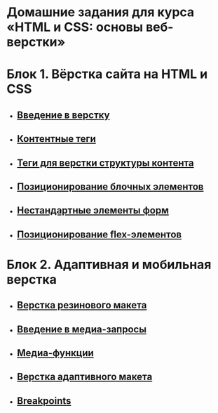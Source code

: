 # Домашние задания для курса «HTML и CSS: основы веб-верстки»

# Блок 1. Вёрстка сайта на HTML и CSS
- ##  [Введение в верстку](1.1.introduction-html-css/)
- ##  [Контентные теги](1.2.content-tags/)
- ##  [Теги для верстки структуры контента](1.3.content-structure-tags/)
- ##  [Позиционирование блочных элементов](1.4.block-elements-positioning/)
- ##  [Нестандартные элементы форм](1.5.form-elements/)
- ##  [Позиционирование flex-элементов](1.6.flex-elements-positioning/)

# Блок 2. Адаптивная и мобильная верстка
- ## [Верстка резинового макета](2.1.fluid/)
- ## [Введение в медиа-запросы](2.2.media-types/)  
- ## [Медиа-функции](2.3.media-features/)
- ## [Верстка адаптивного макета](2.4.adaptive-layout/) 
- ## [Breakpoints](2.5.breakpoints/)
